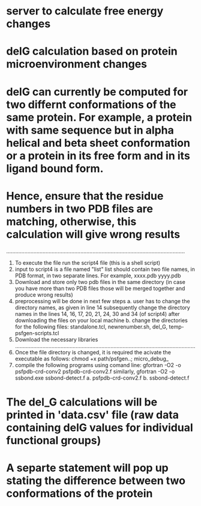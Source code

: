 # server to calculate free energy changes
# delG calculation based on protein microenvironment changes
# delG can currently be computed for two differnt conformations of the same protein. For example, a protein with same sequence but in alpha helical and beta sheet conformation or a protein in its free form and in its ligand bound form.
# Hence, ensure that the residue numbers in two PDB files are matching, otherwise, this calculation will give wrong results
......................................................................................................................
1. To execute the file run the script4 file (this is a shell script)
2. input to script4 is a file named "list"
list should contain two file names, in PDB format, in two separate lines. For example, 
xxxx.pdb
yyyy.pdb
3. Download and store only two pdb files in the same directory (in case you have more than two PDB files those will be merged together and produce wrong results)
4. preprocessing will be done in next few steps
a. user has to change the directory names, as given in line 14
subsequently change the directory names in the lines 14, 16, 17, 20, 21, 24, 30 and 34 (of script4) after downloading the files on your local machine
b. change the directories for the following files:
standalone.tcl, newrenumber.sh, del_G, temp-psfgen-scripts.tcl
5. Download the necessary libraries
.......................................................................................................................
6. Once the file directory is changed, it is required the acivate the executable as follows:
chmod +x path/psfgen..; micro_debug_
7. compile the following programs
using comand line: gfortran -O2 -o psfpdb-crd-conv2 psfpdb-crd-conv2.f
similarly, gfortran -O2 -o ssbond.exe ssbond-detect.f
 a. psfpdb-crd-conv2.f
 b. ssbond-detect.f
# The del_G calculations will be printed in 'data.csv' file (raw data containing delG values for individual functional groups)
# A separte statement will pop up stating the difference between two conformations of the protein
